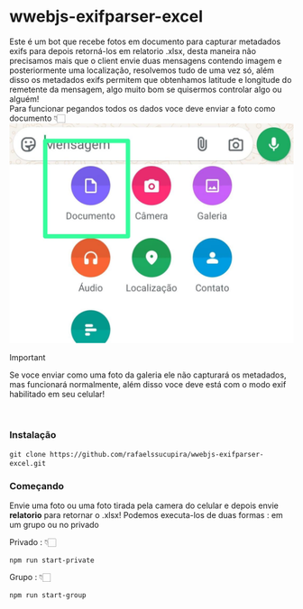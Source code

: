# wwebjs-exifparser-excel
Este é um bot que recebe fotos em documento para capturar metadados exifs para depois retorná-los em relatorio .xlsx, desta maneira não precisamos mais que o client envie duas mensagens contendo imagem e posteriormente uma localização, resolvemos tudo de uma vez só, além disso os metadados exifs permitem que obtenhamos latitude e longitude do remetente da mensagem, algo muito bom se quisermos controlar algo ou alguém!<br/>
Para funcionar pegandos todos os dados voce deve enviar a foto como documento 👇🏻<br/>
![Anexando via documento](./exif.jpg)
<br/>

> [!IMPORTANT]
> Se voce enviar como uma foto da galeria ele não capturará os metadados, mas funcionará normalmente, além disso voce deve está com o modo exif habilitado em seu celular!
<br/>

### Instalação
```
git clone https://github.com/rafaelssucupira/wwebjs-exifparser-excel.git
```

### Começando
Envie uma foto ou uma foto tirada pela camera do celular e depois envie **relatorio** para retornar o .xlsx!
Podemos executa-los de duas formas : em um grupo ou no privado

Privado :  👇🏻
```
npm run start-private
```
Grupo : 👇🏻
```
npm run start-group
```
